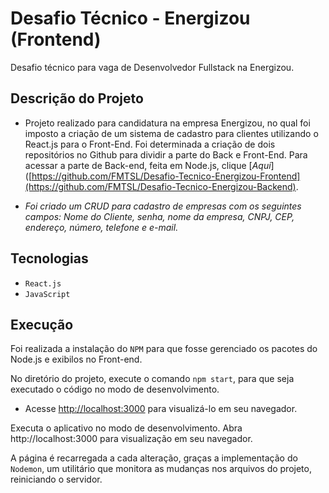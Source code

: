 # Desafio Técnico - Energizou (Frontend)
Desafio técnico para vaga de Desenvolvedor Fullstack na Energizou.

## Descrição do Projeto

- Projeto realizado para candidatura na empresa Energizou, no qual foi imposto a criação de um sistema de cadastro para clientes utilizando o React.js para o Front-End. Foi determinada a criação de dois repositórios no Github para dividir a parte do Back e Front-End. Para acessar a parte de Back-end, feita em Node.js, clique [*Aqui*]([https://github.com/FMTSL/Desafio-Tecnico-Energizou-Frontend](https://github.com/FMTSL/Desafio-Tecnico-Energizou-Backend).

- *Foi criado um CRUD para cadastro de empresas com os seguintes campos: Nome do Cliente, senha, nome da empresa, CNPJ, CEP, endereço, número, telefone e e-mail.*

## Tecnologias

- `React.js`
- `JavaScript`

## Execução

Foi realizada a instalação do `NPM` para que fosse gerenciado os pacotes do Node.js e exibilos no Front-end. 

No diretório do projeto, execute o comando `npm start`, para que seja executado o código no modo de desenvolvimento.
- Acesse [http://localhost:3000](http://localhost:3000) para visualizá-lo em seu navegador.

Executa o aplicativo no modo de desenvolvimento.
Abra http://localhost:3000 para visualização em seu navegador.

A página é recarregada a cada alteração, graças a implementação do `Nodemon`, um utilitário que monitora as mudanças nos arquivos do projeto, reiniciando o servidor. 


